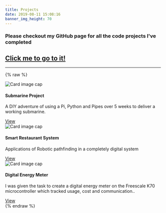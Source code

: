 ```yaml
---
title: Projects
date: 2019-08-11 15:08:16
banner_img_height: 70
---
```


### Please checkout my GitHub page for all the code projects I've completed
## [Click me to go to it!](https://github.com/rayoz12)

---
{% raw %}
<div class="container">
  <div class="row">
    <div class="col-md-6">
        <!-- Card -->
        <div class="card">
          <!-- Card image -->
          <img class="card-img-top" src="/projects/img/submarine.png" alt="Card image cap">
          <!-- Card content -->
          <div class="card-body">
              <!-- Title -->
              <h4 class="card-title"><a>Submarine Project</a></h4>
              <!-- Text -->
              <p class="card-text">A DIY adventure of using a Pi, Python and Pipes over 5 weeks to deliver a working submarine.</p>
              <!-- Button -->
              <a href="/2019/08/27/Submarine-Project/" class="btn btn-primary">View</a>
          </div>
        </div>
    </div>
    <!-- New Card -->
    <div class="col-md-6">
        <!-- Card -->
        <div class="card">
          <!-- Card image -->
          <img class="card-img-top" src="/projects/img/robot1.png" alt="Card image cap">
          <!-- Card content -->
          <div class="card-body">
              <!-- Title -->
              <h4 class="card-title"><a>Smart Restaurant System</a></h4>
              <!-- Text -->
              <p class="card-text">Applications of Robotic pathfinding in a completely digital system</p>
              <!-- Button -->
              <a href="/2019/08/27/Smart-Restaurant-System/" class="btn btn-primary">View</a>
          </div>
        </div>
    </div>
  </div>
</div>
<div class="container">
  <div class="row">
    <div class="col-md-6">
        <!-- Card -->
        <div class="card">
          <!-- Card image -->
          <img class="card-img-top" src="/projects/img/DSO_Signal.jpg" alt="Card image cap">
          <!-- Card content -->
          <div class="card-body">
              <!-- Title -->
              <h4 class="card-title"><a>Digital Energy Meter</a></h4>
              <!-- Text -->
              <p class="card-text">I was given the task to create a digital energy meter on the Freescale K70 microcontroller which tracked usage, cost and communication..</p>
              <!-- Button -->
              <a href="/2019/08/27/Submarine-Project/" class="btn btn-primary">View</a>
          </div>
        </div>
    </div>
  </div>
</div>
{% endraw %}